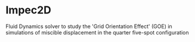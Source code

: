 # Impec2D
Fluid Dynamics solver to study the 'Grid Orientation Effect' (GOE) in simulations of miscible displacement in the quarter five-spot configuration
